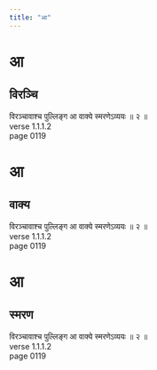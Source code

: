 ```yaml
---
title: "आ"
---
```


# आ
## विरञ्चि
विरञ्चावाश्च पुल्लिङ्ग आ वाक्ये स्मरणेऽव्ययः ॥ २ ॥<BR>verse 1.1.1.2<BR>page 0119

# आ
## वाक्य
विरञ्चावाश्च पुल्लिङ्ग आ वाक्ये स्मरणेऽव्ययः ॥ २ ॥<BR>verse 1.1.1.2<BR>page 0119

# आ
## स्मरण
विरञ्चावाश्च पुल्लिङ्ग आ वाक्ये स्मरणेऽव्ययः ॥ २ ॥<BR>verse 1.1.1.2<BR>page 0119

